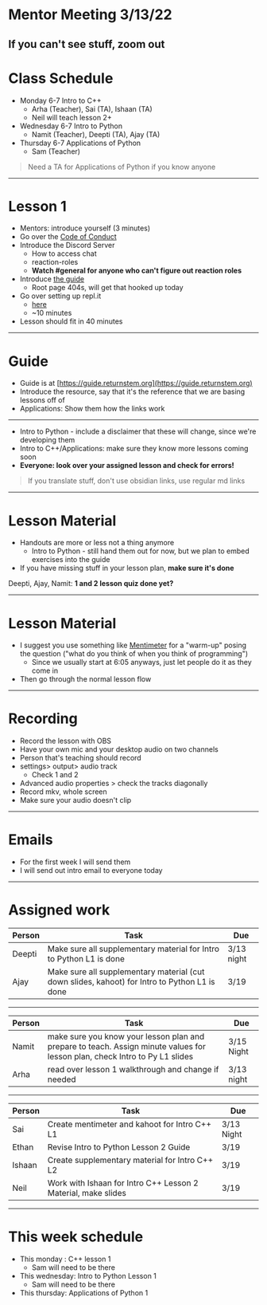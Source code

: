 # Mentor Meeting 3/13/22

If you can't see stuff, zoom out
---
# Class Schedule

- Monday 6-7 Intro to C++
	- Arha (Teacher), Sai (TA), Ishaan (TA)
	- Neil will teach lesson 2+
- Wednesday 6-7 Intro to Python
	- Namit (Teacher), Deepti (TA), Ajay (TA)
- Thursday 6-7 Applications of Python
	- Sam (Teacher)

> Need a TA for Applications of Python if you know anyone
---
# Lesson 1
- Mentors: introduce yourself (3 minutes)
- Go over the [Code of Conduct](https://docs.google.com/document/d/1dQnUH1VF5qltMYtpeOSYUQ0k-Zqpb8Xxf-cU-LVTYmg/edit?usp=sharing)
- Introduce the Discord Server 
	- How to access chat
	- reaction-roles
	- **Watch #general for anyone who can't figure out reaction roles**
- Introduce [the guide](https://guide.returnstem.org)
	- Root page 404s, will get that hooked up today
- Go over setting up repl.it
	- [here](https://docs.google.com/presentation/d/1JxZ3z1xXuPLZ10TZ9kvMtrpwM8X7m59KiChZ96Xa6O4/edit#slide=id.ge23c1110c2_0_28)
	- ~10 minutes
- Lesson should fit in 40 minutes
---
# Guide
- Guide is at [https://guide.returnstem.org](https://guide.returnstem.org)
- Introduce the resource, say that it's the reference that we are basing lessons off of
- Applications: Show them how the links work

---

- Intro to Python - include a disclaimer that these will change, since we're developing them
- Intro to C++/Applications: make sure they know more lessons coming soon
- **Everyone: look over your assigned lesson and check for errors!**
> If you translate stuff, don't use obsidian links, use regular md links
---
# Lesson Material
- Handouts are more or less not a thing anymore
	- Intro to Python - still hand them out for now, but we plan to embed exercises into the guide
- If you have missing stuff in your lesson plan, **make sure it's done**

Deepti, Ajay, Namit:
**1 and 2 lesson quiz done yet?**

---
# Lesson Material

- I suggest you use something like [Mentimeter](https://www.mentimeter.com/) for a "warm-up" posing the question ("what do you think of when you think of programming")
	- Since we usually start at 6:05 anyways, just let people do it as they come in
- Then go through the normal lesson flow

---
# Recording
- Record the lesson with OBS
- Have your own mic and your desktop audio on two channels
- Person that's teaching should record
- settings> output> audio track
	- Check 1 and 2
- Advanced audio properties > check the tracks diagonally
- Record mkv, whole screen
- Make sure your audio doesn't clip
---
# Emails
- For the first week I will send them
- I will send out intro email to everyone today

---
# Assigned work
 Person | Task | Due
--- |--- | ---
Deepti | Make sure all supplementary material for Intro to Python L1 is done | 3/13 night
Ajay | Make sure all supplementary material (cut down slides, kahoot) for Intro to Python L1 is done | 3/19

---
 Person | Task | Due
--- |--- | ---
Namit |  make sure you know your lesson plan and prepare to teach. Assign minute values for lesson plan, check Intro to Py L1 slides |  3/15 Night
Arha | read over lesson 1 walkthrough and change if needed | 3/13 night
 
---
 Person | Task | Due
--- |--- | ---
Sai | Create mentimeter and kahoot for Intro C++ L1 | 3/13 Night
Ethan | Revise Intro to Python Lesson 2 Guide | 3/19
Ishaan | Create supplementary material for Intro C++ L2 | 3/19
Neil | Work with Ishaan for Intro C++ Lesson 2 Material, make slides | 3/19

---
# This week schedule
- This monday : C++ lesson 1
	- Sam will need to be there
- This wednesday: Intro to Python Lesson 1
	- Sam will need to be there
- This thursday: Applications of Python 1
